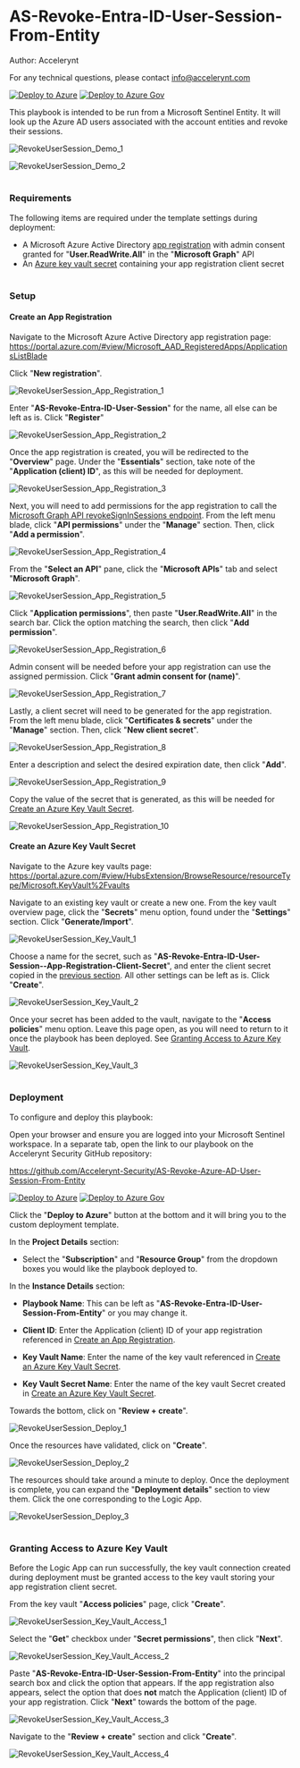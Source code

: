 # AS-Revoke-Entra-ID-User-Session-From-Entity

Author: Accelerynt

For any technical questions, please contact info@accelerynt.com  

[![Deploy to Azure](https://aka.ms/deploytoazurebutton)](https://portal.azure.com/#create/Microsoft.Template/uri/https%3A%2F%2Fraw.githubusercontent.com%2FAzure%2FAzure-Sentinel%2Fmaster%2FPlaybooks%2FAS-Revoke-Azure-AD-User-Session-From-Entity%2Fazuredeploy.json)
[![Deploy to Azure Gov](https://aka.ms/deploytoazuregovbutton)](https://portal.azure.us/#create/Microsoft.Template/uri/https%3A%2F%2Fraw.githubusercontent.com%2FAzure%2FAzure-Sentinel%2Fmaster%2FPlaybooks%2FAS-Revoke-Azure-AD-User-Session-From-Entity%2Fazuredeploy.json)       

This playbook is intended to be run from a Microsoft Sentinel Entity. It will look up the Azure AD users associated with the account entities and revoke their sessions.
                                                                                                                                     
![RevokeUserSession_Demo_1](Images/RevokeUserSession_Demo_1.png)

![RevokeUserSession_Demo_2](Images/RevokeUserSession_Demo_2.png)


#
### Requirements
                                                                                                                                     
The following items are required under the template settings during deployment: 

* A Microsoft Azure Active Directory [app registration](https://github.com/Azure/Azure-Sentinel/tree/master/Playbooks/AS-Revoke-Azure-AD-User-Session-From-Entity#create-an-app-registration) with admin consent granted for "**User.ReadWrite.All**" in the "**Microsoft Graph**" API
* An [Azure key vault secret](https://github.com/Azure/Azure-Sentinel/tree/master/Playbooks/AS-Revoke-Azure-AD-User-Session-From-Entity#create-an-azure-key-vault-secret) containing your app registration client secret


# 
### Setup

#### Create an App Registration

Navigate to the Microsoft Azure Active Directory app registration page: https://portal.azure.com/#view/Microsoft_AAD_RegisteredApps/ApplicationsListBlade

Click "**New registration**".

![RevokeUserSession_App_Registration_1](Images/RevokeUserSession_App_Registration_1.png)

Enter "**AS-Revoke-Entra-ID-User-Session**" for the name, all else can be left as is. Click "**Register**"

![RevokeUserSession_App_Registration_2](Images/RevokeUserSession_App_Registration_2.png)

Once the app registration is created, you will be redirected to the "**Overview**" page. Under the "**Essentials**" section, take note of the "**Application (client) ID**", as this will be needed for deployment.

![RevokeUserSession_App_Registration_3](Images/RevokeUserSession_App_Registration_3.png)

Next, you will need to add permissions for the app registration to call the [Microsoft Graph API revokeSignInSessions endpoint](https://learn.microsoft.com/en-us/graph/api/user-revokesigninsessions?view=graph-rest-1.0&tabs=http). From the left menu blade, click "**API permissions**" under the "**Manage**" section. Then, click "**Add a permission**".

![RevokeUserSession_App_Registration_4](Images/RevokeUserSession_App_Registration_4.png)

From the "**Select an API**" pane, click the "**Microsoft APIs**" tab and select "**Microsoft Graph**".

![RevokeUserSession_App_Registration_5](Images/RevokeUserSession_App_Registration_5.png)

Click "**Application permissions**", then paste "**User.ReadWrite.All**" in the search bar. Click the option matching the search, then click "**Add permission**".

![RevokeUserSession_App_Registration_6](Images/RevokeUserSession_App_Registration_6.png)

Admin consent will be needed before your app registration can use the assigned permission. Click "**Grant admin consent for (name)**".

![RevokeUserSession_App_Registration_7](Images/RevokeUserSession_App_Registration_7.png)

Lastly, a client secret will need to be generated for the app registration. From the left menu blade, click "**Certificates & secrets**" under the "**Manage**" section. Then, click "**New client secret**".

![RevokeUserSession_App_Registration_8](Images/RevokeUserSession_App_Registration_8.png)

Enter a description and select the desired expiration date, then click "**Add**".

![RevokeUserSession_App_Registration_9](Images/RevokeUserSession_App_Registration_9.png)

Copy the value of the secret that is generated, as this will be needed for [Create an Azure Key Vault Secret](https://github.com/Azure/Azure-Sentinel/tree/master/Playbooks/AS-Revoke-Azure-AD-User-Session-From-Entity#create-an-azure-key-vault-secret).

![RevokeUserSession_App_Registration_10](Images/RevokeUserSession_App_Registration_10.png)


#### Create an Azure Key Vault Secret

Navigate to the Azure key vaults page: https://portal.azure.com/#view/HubsExtension/BrowseResource/resourceType/Microsoft.KeyVault%2Fvaults

Navigate to an existing key vault or create a new one. From the key vault overview page, click the "**Secrets**" menu option, found under the "**Settings**" section. Click "**Generate/Import**".

![RevokeUserSession_Key_Vault_1](Images/RevokeUserSession_Key_Vault_1.png)

Choose a name for the secret, such as "**AS-Revoke-Entra-ID-User-Session--App-Registration-Client-Secret**", and enter the client secret copied in the [previous section](https://github.com/Azure/Azure-Sentinel/tree/master/Playbooks/AS-Revoke-Azure-AD-User-Session-From-Entity#create-an-app-registration). All other settings can be left as is. Click "**Create**". 

![RevokeUserSession_Key_Vault_2](Images/RevokeUserSession_Key_Vault_2.png)

Once your secret has been added to the vault, navigate to the "**Access policies**" menu option. Leave this page open, as you will need to return to it once the playbook has been deployed. See [Granting Access to Azure Key Vault](https://github.com/Azure/Azure-Sentinel/tree/master/Playbooks/AS-Revoke-Azure-AD-User-Session-From-Entity#granting-access-to-azure-key-vault).

![RevokeUserSession_Key_Vault_3](Images/RevokeUserSession_Key_Vault_3.png)


#
### Deployment

To configure and deploy this playbook:
 
Open your browser and ensure you are logged into your Microsoft Sentinel workspace. In a separate tab, open the link to our playbook on the Accelerynt Security GitHub repository:

https://github.com/Accelerynt-Security/AS-Revoke-Azure-AD-User-Session-From-Entity

[![Deploy to Azure](https://aka.ms/deploytoazurebutton)](https://portal.azure.com/#create/Microsoft.Template/uri/https%3A%2F%2Fraw.githubusercontent.com%2FAzure%2FAzure-Sentinel%2Fmaster%2FPlaybooks%2FAS-Revoke-Azure-AD-User-Session-From-Entity%2Fazuredeploy.json)
[![Deploy to Azure Gov](https://aka.ms/deploytoazuregovbutton)](https://portal.azure.us/#create/Microsoft.Template/uri/https%3A%2F%2Fraw.githubusercontent.com%2FAzure%2FAzure-Sentinel%2Fmaster%2FPlaybooks%2FAS-Revoke-Azure-AD-User-Session-From-Entity%2Fazuredeploy.json)                                             

Click the "**Deploy to Azure**" button at the bottom and it will bring you to the custom deployment template.

In the **Project Details** section:

* Select the "**Subscription**" and "**Resource Group**" from the dropdown boxes you would like the playbook deployed to.  

In the **Instance Details** section:

* **Playbook Name**: This can be left as "**AS-Revoke-Entra-ID-User-Session-From-Entity**" or you may change it.

* **Client ID**: Enter the Application (client) ID of your app registration referenced in [Create an App Registration](https://github.com/Azure/Azure-Sentinel/tree/master/Playbooks/AS-Revoke-Azure-AD-User-Session-From-Entity#create-an-app-registration).

* **Key Vault Name**: Enter the name of the key vault referenced in [Create an Azure Key Vault Secret](https://github.com/Azure/Azure-Sentinel/tree/master/Playbooks/AS-Revoke-Azure-AD-User-Session-From-Entity#create-an-azure-key-vault-secret).

* **Key Vault Secret Name**: Enter the name of the key vault Secret created in [Create an Azure Key Vault Secret](https://github.com/Azure/Azure-Sentinel/tree/master/Playbooks/AS-Revoke-Azure-AD-User-Session-From-Entity#create-an-azure-key-vault-secret).

Towards the bottom, click on "**Review + create**". 

![RevokeUserSession_Deploy_1](Images/RevokeUserSession_Deploy_1.png)

Once the resources have validated, click on "**Create**".

![RevokeUserSession_Deploy_2](Images/RevokeUserSession_Deploy_2.png)

The resources should take around a minute to deploy. Once the deployment is complete, you can expand the "**Deployment details**" section to view them.
Click the one corresponding to the Logic App.

![RevokeUserSession_Deploy_3](Images/RevokeUserSession_Deploy_3.png)


#
### Granting Access to Azure Key Vault

Before the Logic App can run successfully, the key vault connection created during deployment must be granted access to the key vault storing your app registration client secret.

From the key vault "**Access policies**" page, click "**Create**".

![RevokeUserSession_Key_Vault_Access_1](Images/RevokeUserSession_Key_Vault_Access_1.png)

Select the "**Get**" checkbox under "**Secret permissions**", then click "**Next**".

![RevokeUserSession_Key_Vault_Access_2](Images/RevokeUserSession_Key_Vault_Access_2.png)

Paste "**AS-Revoke-Entra-ID-User-Session-From-Entity**" into the principal search box and click the option that appears. If the app registration also appears, select the option that does **not** match the Application (client) ID of your app registration. Click "**Next**" towards the bottom of the page.

![RevokeUserSession_Key_Vault_Access_3](Images/RevokeUserSession_Key_Vault_Access_3.png)

Navigate to the "**Review + create**" section and click "**Create**".

![RevokeUserSession_Key_Vault_Access_4](Images/RevokeUserSession_Key_Vault_Access_4.png)
